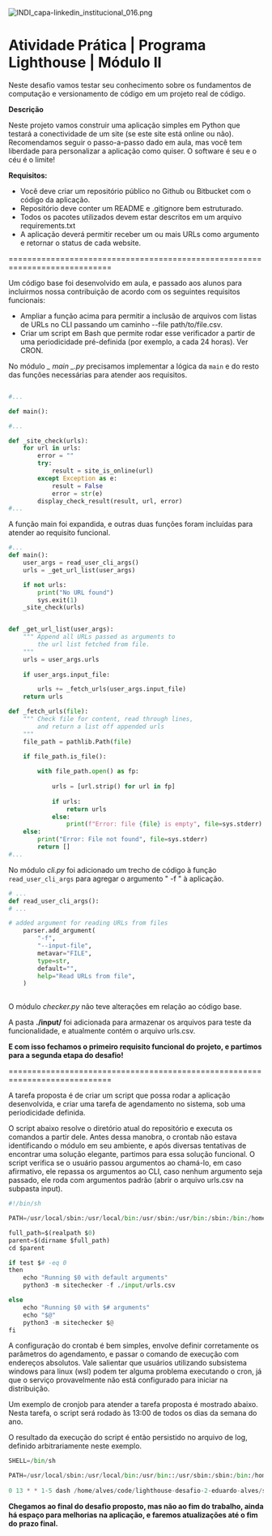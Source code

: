 ![INDI_capa-linkedin_institucional_016.png](attachment:./input/INDI_capa-linkedin_institucional_016.png)

# Atividade Prática | Programa Lighthouse | Módulo II #

Neste desafio vamos testar seu conhecimento sobre os fundamentos de computação e versionamento de código em um projeto real de código.

**Descrição**

Neste projeto vamos construir uma aplicação simples em Python que testará a conectividade de um site (se este site está online ou não).
Recomendamos seguir o passo-a-passo dado em aula, mas você tem liberdade para personalizar a aplicação como quiser. O software é seu e o céu é o limite!

**Requisitos:**

- Você deve criar um repositório público no Github ou Bitbucket com o código da aplicação.
- Repositório deve conter um README e .gitignore bem estruturado.
- Todos os pacotes utilizados devem estar descritos em um arquivo requirements.txt
- A aplicação deverá permitir receber um ou mais URLs como argumento e retornar o status de cada website.

============================================================================

Um código base foi desenvolvido em aula, e passado aos alunos para incluirmos nossa contribuição de acordo com os seguintes requisitos funcionais:

- Ampliar a função acima para permitir a inclusão de arquivos com listas de URLs no CLI passando um caminho --file path/to/file.csv.
- Criar um script em Bash que permite rodar esse verificador a partir de uma periodicidade pré-definida (por exemplo, a cada 24 horas). Ver CRON.

No módulo *_ _main_ _.py* precisamos implementar a lógica da `main` e do resto das funções necessárias para atender aos requisitos. 


```python

#...

def main():

#...

def _site_check(urls):
    for url in urls:
        error = ""
        try:
            result = site_is_online(url)
        except Exception as e:
            result = False
            error = str(e)
        display_check_result(result, url, error)
#...
```

A função main foi expandida, e outras duas funções foram incluídas para atender ao requisito funcional.


```python
#...
def main():
    user_args = read_user_cli_args()
    urls = _get_url_list(user_args)

    if not urls:
        print("No URL found")
        sys.exit(1)
    _site_check(urls)


def _get_url_list(user_args):
    """ Append all URLs passed as arguments to
        the url list fetched from file. 
    """
    urls = user_args.urls 
    
    if user_args.input_file:

        urls += _fetch_urls(user_args.input_file)
    return urls

def _fetch_urls(file):
    """ Check file for content, read through lines,
        and return a list off appended urls 
    """
    file_path = pathlib.Path(file)

    if file_path.is_file():
        
        with file_path.open() as fp:
            
            urls = [url.strip() for url in fp]
            
            if urls:
                return urls
            else:
                print(f"Error: file {file} is empty", file=sys.stderr)
    else:
        print("Error: File not found", file=sys.stderr)
        return []
#...
```

No módulo *cli.py* foi adicionado um trecho de código à função `read_user_cli_args` para agregar o argumento " -f " à aplicação.


```python
# ...
def read_user_cli_args():
# ...

# added argument for reading URLs from files
    parser.add_argument(
        "-f",
        "--input-file",
        metavar="FILE",
        type=str,
        default="",
        help="Read URLs from file",
    )
    
```

O módulo *checker.py* não teve alterações em relação ao código base.

A pasta **./input/** foi adicionada para armazenar os arquivos para teste da funcionalidade, e atualmente contém o arquivo urls.csv.

**E com isso fechamos o primeiro requisito funcional do projeto, e partimos para a segunda etapa do desafio!**

============================================================================

A tarefa proposta é de criar um script que possa rodar a aplicação desenvolvida, e criar uma tarefa de agendamento no sistema, sob uma periodicidade definida.


O script abaixo resolve o diretório atual do repositório e executa os comandos a partir dele. Antes dessa manobra, o crontab não estava identificando o módulo em seu ambiente, e após diversas tentativas de encontrar uma solução elegante, partimos para essa solução funcional.
O script verifica se o usuário passou argumentos ao chamá-lo, em caso afirmativo, ele repassa os argumentos ao CLI, caso nenhum argumento seja passado, ele roda com argumentos padrão (abrir o arquivo urls.csv na subpasta input).


```python
#!/bin/sh

PATH=/usr/local/sbin:/usr/local/bin:/usr/sbin:/usr/bin:/sbin:/bin:/home/alves/code/lighthouse-desafio-2-eduardo-alves

full_path=$(realpath $0)
parent=$(dirname $full_path)
cd $parent

if test $# -eq 0
then
	echo "Running $0 with default arguments"
	python3 -m sitechecker -f ./input/urls.csv

else
	echo "Running $0 with $# arguments"
	echo "$@"
	python3 -m sitechecker $@
fi
```


A configuração do crontab é bem simples, envolve definir corretamente os parâmetros do agendamento, e passar o comando de execução com endereços absolutos.
Vale salientar que usuários utilizando subsistema windows para linux (wsl) podem ter alguma problema executando o cron, já que o serviço provavelmente não está configurado para iniciar na distribuição.

Um exemplo de cronjob para atender a tarefa proposta é mostrado abaixo. Nesta tarefa, o script será rodado às 13:00 de todos os dias da semana do ano.

O resultado da execução do script é então persistido no arquivo de log, definido arbitrariamente neste exemplo.



```python
SHELL=/bin/sh

PATH=/usr/local/sbin:/usr/local/bin:/usr/bin::/usr/sbin:/sbin:/bin:/home/alves/code/lighthouse-desafio-2-eduardo-alves
                            
0 13 * * 1-5 dash /home/alves/code/lighthouse-desafio-2-eduardo-alves/sitechecker.sh > /tmp/crontab.log 2>&1
```

**Chegamos ao final do desafio proposto, mas não ao fim do trabalho, ainda há espaço para melhorias na aplicação, e faremos atualizações até o fim do prazo final.**


```python

```
